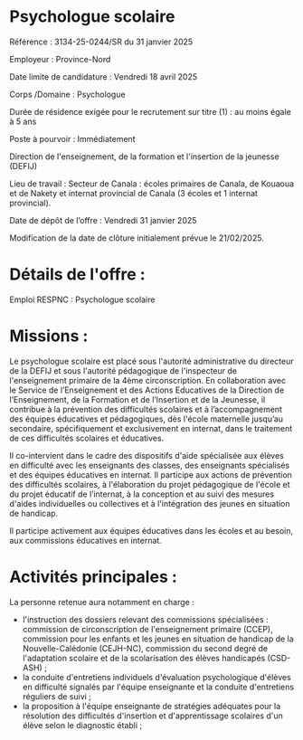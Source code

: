 # Psychologue scolaire

Référence : 3134-25-0244/SR du 31 janvier 2025

Employeur : Province-Nord

Date limite de candidature : Vendredi 18 avril 2025

Corps /Domaine : Psychologue

Durée de résidence exigée pour le recrutement sur titre (1) : au moins égale à 5 ans

Poste à pourvoir : Immédiatement

Direction de l'enseignement, de la formation et l'insertion de la jeunesse (DEFIJ)

Lieu de travail : Secteur de Canala : écoles primaires de Canala, de Kouaoua et de Nakety et internat provincial de Canala (3 écoles et 1 internat provincial).

Date de dépôt de l’offre : Vendredi 31 janvier 2025

Modification de la date de clôture initialement prévue le 21/02/2025.

# Détails de l'offre :

Emploi RESPNC : Psychologue scolaire

# Missions :

Le psychologue scolaire est placé sous l'autorité administrative du directeur de la DEFIJ et sous l'autorité pédagogique de l'inspecteur de l'enseignement primaire de la 4ème circonscription. En collaboration avec le Service de l’Enseignement et des Actions Educatives de la Direction de l’Enseignement, de la Formation et de l’Insertion et de la Jeunesse, il contribue à la prévention des difficultés scolaires et à l’accompagnement des équipes éducatives et pédagogiques, dès l'école maternelle jusqu’au secondaire, spécifiquement et exclusivement en internat, dans le traitement de ces difficultés scolaires et éducatives.

Il co-intervient dans le cadre des dispositifs d'aide spécialisée aux élèves en difficulté avec les enseignants des classes, des enseignants spécialisés et des équipes éducatives en internat. Il participe aux actions de prévention des difficultés scolaires, à l'élaboration du projet pédagogique de l'école et du projet éducatif de l’internat, à la conception et au suivi des mesures d'aides individuelles ou collectives et à l'intégration des jeunes en situation de handicap.

Il participe activement aux équipes éducatives dans les écoles et au besoin, aux commissions éducatives en internat.

# Activités principales :

La personne retenue aura notamment en charge :

- l'instruction des dossiers relevant des commissions spécialisées : commission de circonscription de l'enseignement primaire (CCEP), commission pour les enfants et les jeunes en situation de handicap de la Nouvelle-Calédonie (CEJH-NC), commission du second degré de l'adaptation scolaire et de la scolarisation des élèves handicapés (CSD-ASH) ;
- la conduite d'entretiens individuels d'évaluation psychologique d'élèves en difficulté signalés par l'équipe enseignante et la conduite d'entretiens réguliers de suivi ;
- la proposition à l'équipe enseignante de stratégies adéquates pour la résolution des difficultés d'insertion et d'apprentissage scolaires d'un élève selon le diagnostic établi ;